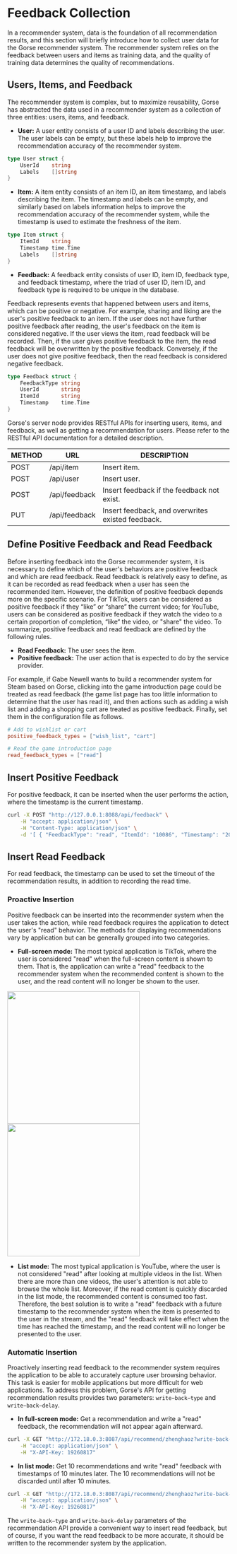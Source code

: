 # Feedback Collection

In a recommender system, data is the foundation of all recommendation results, and this section will briefly introduce how to collect user data for the Gorse recommender system. The recommender system relies on the feedback between users and items as training data, and the quality of training data determines the quality of recommendations.

## Users, Items, and Feedback

The recommender system is complex, but to maximize reusability, Gorse has abstracted the data used in a recommender system as a collection of three entities: users, items, and feedback.

- **User:** A user entity consists of a user ID and labels describing the user. The user labels can be empty, but these labels help to improve the recommendation accuracy of the recommender system.

```go
type User struct {
    UserId    string
    Labels    []string
}
```

- **Item:** A item entity consists of an item ID, an item timestamp, and labels describing the item. The timestamp and labels can be empty, and similarly based on labels information helps to improve the recommendation accuracy of the recommender system, while the timestamp is used to estimate the freshness of the item.

```go
type Item struct {
    ItemId    string
    Timestamp time.Time
    Labels    []string
}
```

- **Feedback:** A feedback entity consists of user ID, item ID, feedback type, and feedback timestamp, where the triad of user ID, item ID, and feedback type is required to be unique in the database.

Feedback represents events that happened between users and items, which can be positive or negative. For example, sharing and liking are the user's positive feedback to an item. If the user does not have further positive feedback after reading, the user's feedback on the item is considered negative. If the user views the item, read feedback will be recorded. Then, if the user gives positive feedback to the item, the read feedback will be overwritten by the positive feedback. Conversely, if the user does not give positive feedback, then the read feedback is considered negative feedback.

```go
type Feedback struct {
    FeedbackType string
    UserId       string
    ItemId       string
    Timestamp    time.Time
}
```

Gorse's server node provides RESTful APIs for inserting users, items, and feedback, as well as getting a recommendation for users. Please refer to the RESTful API documentation for a detailed description.

| METHOD |  URL |   DESCRIPTION |
|-|-|-|
| POST |    /api/item | Insert item. |
| POST |    /api/user | Insert user. |
| POST |    /api/feedback | Insert feedback if the feedback not exist. |
| PUT | /api/feedback | Insert feedback, and overwrites existed feedback. |

## Define Positive Feedback and Read Feedback

Before inserting feedback into the Gorse recommender system, it is necessary to define which of the user's behaviors are positive feedback and which are read feedback. Read feedback is relatively easy to define, as it can be recorded as read feedback when a user has seen the recommended item. However, the definition of positive feedback depends more on the specific scenario. For TikTok, users can be considered as positive feedback if they “like” or “share” the current video; for YouTube, users can be considered as positive feedback if they watch the video to a certain proportion of completion, “like“ the video, or "share" the video. To summarize, positive feedback and read feedback are defined by the following rules.

- **Read Feedback:** The user sees the item.
- **Positive feedback:** The user action that is expected to do by the service provider.

For example, if Gabe Newell wants to build a recommender system for Steam based on Gorse, clicking into the game introduction page could be treated as read feedback (the game list page has too little information to determine that the user has read it), and then actions such as adding a wish list and adding a shopping cart are treated as positive feedback. Finally, set them in the configuration file as follows.

```toml
# Add to wishlist or cart
positive_feedback_types = ["wish_list", "cart"]

# Read the game introduction page
read_feedback_types = ["read"]
```

## Insert Positive Feedback

For positive feedback, it can be inserted when the user performs the action, where the timestamp is the current timestamp.

```bash
curl -X POST "http://127.0.0.1:8088/api/feedback" \
    -H "accept: application/json" \
    -H "Content-Type: application/json" \
    -d '[ { "FeedbackType": "read", "ItemId": "10086", "Timestamp": "2021-10-24T06:42:20.207Z", "UserId": "jack" }]'
```

## Insert Read Feedback

For read feedback, the timestamp can be used to set the timeout of the recommendation results, in addition to recording the read time.

### Proactive Insertion

Positive feedback can be inserted into the recommender system when the user takes the action, while read feedback requires the application to detect the user's "read" behavior. The methods for displaying recommendations vary by application but can be generally grouped into two categories.

- **Full-screen mode:** The most typical application is TikTok, where the user is considered "read" when the full-screen content is shown to them. That is, the application can write a "read" feedback to the recommender system when the recommended content is shown to the user, and the read content will no longer be shown to the user.

<img src="/img/ch2/tiktok.jpg" width="300">
<img src="/img/ch2/youtube.jpg" width="300">

- **List mode:** The most typical application is YouTube, where the user is not considered "read" after looking at multiple videos in the list. When there are more than one videos, the user's attention is not able to browse the whole list. Moreover, if the read content is quickly discarded in the list mode, the recommended content is consumed too fast. Therefore, the best solution is to write a "read" feedback with a future timestamp to the recommender system when the item is presented to the user in the stream, and the "read" feedback will take effect when the time has reached the timestamp, and the read content will no longer be presented to the user.

### Automatic Insertion

Proactively inserting read feedback to the recommender system requires the application to be able to accurately capture user browsing behavior. This task is easier for mobile applications but more difficult for web applications. To address this problem, Gorse's API for getting recommendation results provides two parameters: `write−back−type` and `write−back−delay`.

- **In full-screen mode:** Get a recommendation and write a "read" feedback, the recommendation will not appear again afterward.

```bash
curl -X GET "http://172.18.0.3:8087/api/recommend/zhenghaoz?write-back-type=read&n=1" \
    -H "accept: application/json" \
    -H "X-API-Key: 19260817"
```

- **In list mode:** Get 10 recommendations and write "read" feedback with timestamps of 10 minutes later. The 10 recommendations will not be discarded until after 10 minutes.

```bash
curl -X GET "http://172.18.0.3:8087/api/recommend/zhenghaoz?write-back-type=read&write-back-delay=10&n=10" \
    -H "accept: application/json" \
    -H "X-API-Key: 19260817"
```

The `write−back−type` and `write−back−delay` parameters of the recommendation API provide a convenient way to insert read feedback, but of course, if you want the read feedback to be more accurate, it should be written to the recommender system by the application.
